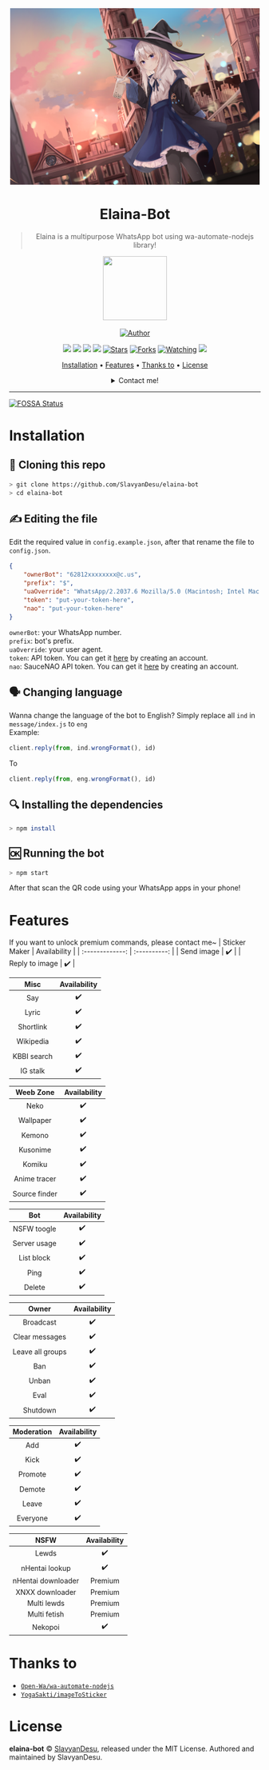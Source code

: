 <div align="center">
<img src="./material/Elaina.png" alt="Elaina" width="500" />

# Elaina-Bot

> Elaina is a multipurpose WhatsApp bot using wa-automate-nodejs library!
>
>

<p align="center">
  <a href="https://github.com/slavyandesu"><img src="https://avatars3.githubusercontent.com/u/28254882?s=400&u=25765902db0b709938966cf4127ac11af5eafb5d&v=4" height="128" width="128" /></a>
</p>
<p align="center">
  <a href="https://github.com/slavyandesu"><img title="Author" src="https://img.shields.io/badge/Author-SlavyanDesu-red.svg?style=for-the-badge&logo=github" /></a>
</p>
<p align="center">
  <a href="https://www.codefactor.io/repository/github/slavyandesu/elaina-bot"><img src="https://www.codefactor.io/repository/github/slavyandesu/elaina-bot/badge" /></a>
  <a href="https://www.npmjs.com/package/@open-wa/wa-automate"><img src="https://img.shields.io/npm/v/@open-wa/wa-automate.svg?color=green" /></a>
  <a href="https://app.fossa.com/projects/git%2Bgithub.com%2FSlavyanDesu%2Felaina-bot?ref=badge_shield" alt="FOSSA Status"><img src="https://app.fossa.com/api/projects/git%2Bgithub.com%2FSlavyanDesu%2Felaina-bot.svg?type=shield"/></a>
  <img src="https://img.shields.io/node/v/@open-wa/wa-automate" />
  <a href="https://github.com/slavyandesu/elaina-bot"><img title="Stars" src="https://img.shields.io/github/stars/slavyandesu/elaina-bot?color=red&style=flat-square" /></a>
  <a href="https://github.com/slavyandesu/elaina-bot/network/members"><img title="Forks" src="https://img.shields.io/github/forks/slavyandesu/elaina-bot?color=red&style=flat-square" /></a>
  <a href="https://github.com/slavyandesu/elaina-bot/watchers"><img title="Watching" src="https://img.shields.io/github/watchers/slavyandesu/elaina-bot?label=watchers&color=blue&style=flat-square" /></a>
  <img src="https://img.shields.io/badge/maintained%3F-yes-green.svg?style=flat" />
</p>
<p align="center">
  <a href="https://github.com/SlavyanDesu/elaina-bot#installation">Installation</a> •
  <a href="https://github.com/SlavyanDesu/elaina-bot#features">Features</a> •
  <a href="https://github.com/SlavyanDesu/elaina-bot#thanks-to">Thanks to</a> •
  <a href="https://github.com/SlavyanDesu/elaina-bot#license">License</a>
</p>
<details>
  <summary>Contact me!</summary>

  [WhatsApp](https://wa.me/6281294958473)

  [Facebook](https://faecbook.com/jazz.overdose)

  [Twitter](https://twitter.com/sl_avyan)

  [Instagram](https://www.instagram.com/rl_slavyan)

  [Discord](https://discord.com/users/446297580431998977)

</details>
</div>

---


[![FOSSA Status](https://app.fossa.com/api/projects/git%2Bgithub.com%2FSlavyanDesu%2Felaina-bot.svg?type=large)](https://app.fossa.com/projects/git%2Bgithub.com%2FSlavyanDesu%2Felaina-bot?ref=badge_large)

# Installation
## 📝 Cloning this repo
```bash
> git clone https://github.com/SlavyanDesu/elaina-bot
> cd elaina-bot
```

## ✍️ Editing the file
Edit the required value in `config.example.json`, after that rename the file to `config.json`.
```json
{
    "ownerBot": "62812xxxxxxxx@c.us", 
    "prefix": "$",
    "uaOverride": "WhatsApp/2.2037.6 Mozilla/5.0 (Macintosh; Intel Mac OS X 10_15_6) AppleWebKit/537.36 (KHTML, like Gecko) Chrome/85.0.4183.83 Safari/537.36",
    "token": "put-your-token-here",
    "nao": "put-your-token-here"
}
```
`ownerBot`: your WhatsApp number.  
`prefix`: bot's prefix.  
`uaOverride`: your user agent.  
`token`: API token. You can get it [here](https://api.i-tech.id) by creating an account.  
`nao`: SauceNAO API token. You can get it [here](https://saucenao.com/user.php) by creating an account.

## 🗣️ Changing language
Wanna change the language of the bot to English? Simply replace all `ind` in `message/index.js` to `eng`  
Example:
```js
client.reply(from, ind.wrongFormat(), id)
```
To
```js
client.reply(from, eng.wrongFormat(), id)
```

## 🔍 Installing the dependencies
```bash
> npm install
```

## 🆗 Running the bot
```bash
> npm start
```
After that scan the QR code using your WhatsApp apps in your phone!

# Features
If you want to unlock premium commands, please contact me~
|  Sticker Maker  | Availability |
| :-------------: | :----------: |
| Send image      |      ✔️      |
| Reply to image  |      ✔️      |

|       Misc       | Availability |
| :--------------: | :----------: |
| Say              |      ✔️      |
| Lyric            |      ✔️      |
| Shortlink        |      ✔️      |
| Wikipedia        |      ✔️      |
| KBBI search      |      ✔️      |
| IG stalk         |      ✔️      |

|      Weeb Zone     | Availability |
| :----------------: | :----------: |
| Neko               |      ✔️      |
| Wallpaper          |      ✔️      |
| Kemono             |      ✔️      |
| Kusonime           |      ✔️      |
| Komiku             |      ✔️      |
| Anime tracer       |      ✔️      |
| Source finder      |      ✔️      |

|        Bot       | Availability |
| :--------------: | :----------: |
| NSFW toogle      |      ✔️      |
| Server usage     |      ✔️      |
| List block       |      ✔️      |
| Ping             |      ✔️      |
| Delete           |      ✔️      |

|       Owner      | Availability |
| :--------------: | :----------: |
| Broadcast        |      ✔️      |
| Clear messages   |      ✔️      |
| Leave all groups |      ✔️      |
| Ban              |      ✔️      |
| Unban            |      ✔️      |
| Eval             |      ✔️      |
| Shutdown         |      ✔️      |

|    Moderation    | Availability |
| :--------------: | :----------: |
| Add              |      ✔️      |
| Kick             |      ✔️      |
| Promote          |      ✔️      |
| Demote           |      ✔️      |
| Leave            |      ✔️      |
| Everyone         |      ✔️      |

|        NSFW        | Availability |
| :----------------: | :----------: |
| Lewds              |      ✔️      |
| nHentai lookup     |      ✔️      |
| nHentai downloader |    Premium   |
| XNXX downloader    |    Premium   |
| Multi lewds        |    Premium   |
| Multi fetish       |    Premium   |
| Nekopoi            |      ✔️      |

# Thanks to
* [`Open-Wa/wa-automate-nodejs`](https://github.com/open-wa/wa-automate-nodejs)
* [`YogaSakti/imageToSticker`](https://github.com/YogaSakti/imageToSticker)

# License
**elaina-bot** © [SlavyanDesu](https://github.com/SlavyanDesu), released under the MIT License.
Authored and maintained by SlavyanDesu.
